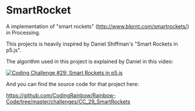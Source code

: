 # SmartRocket

A implementation of "smart rockets" (http://www.blprnt.com/smartrockets/) in Processing.

This projects is heavily inspired by Daniel Shiffman's "Smart Rockets in p5.js".

The algorithm used in this project is explained by Daniel in this video:

[![Coding Challenge #29: Smart Rockets in p5.js](http://img.youtube.com/vi/bGz7mv2vD6g/0.jpg)](https://www.youtube.com/watch?v=bGz7mv2vD6g)

And you can find the source code for that project here:

https://github.com/CodingRainbow/Rainbow-Code/tree/master/challenges/CC_29_SmartRockets